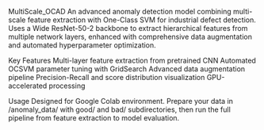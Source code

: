 MultiScale_OCAD
An advanced anomaly detection model combining multi-scale feature extraction with One-Class SVM for industrial defect detection. 
Uses a Wide ResNet-50-2 backbone to extract hierarchical features from multiple network layers, enhanced with comprehensive data 
augmentation and automated hyperparameter optimization.

Key Features
Multi-layer feature extraction from pretrained CNN
Automated OCSVM parameter tuning with GridSearch
Advanced data augmentation pipeline
Precision-Recall and score distribution visualization
GPU-accelerated processing

Usage
Designed for Google Colab environment. Prepare your data in /anomaly_data/ with good/ and bad/ subdirectories, then run the full 
pipeline from feature extraction to model evaluation.
